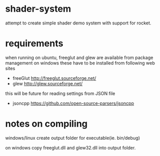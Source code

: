 # shader-system
attempt to create simple shader demo system with support for rocket. 

# requirements
when running on ubuntu, freeglut and glew are available from package management
on windows these have to be installed from following web sites
- freeGlut http://freeglut.sourceforge.net/
- glew http://glew.sourceforge.net/
  
this will be future for reading settings from JSON file
- jsoncpp https://github.com/open-source-parsers/jsoncpp
  
# notes on compiling
windows/linux
create output folder for executable(ie. bin/debug)

on windows copy freeglut.dll and glew32.dll into output folder.




